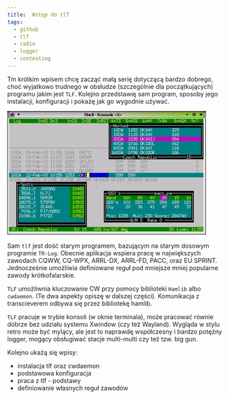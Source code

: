 ```yaml
---
title:  Wstęp do tlf
tags:
  - github
  - tlf
  - radio
  - logger
  - contesting
---
```

Tm krótkim wpisem chcę zacząć małą serię dotyczącą bardzo dobrego, choć wyjatkowo trudnego w obsłudze (szczególnie dla początkujących) programu jakim jest `TLF`. Kolejno przedstawię sam program, sposoby jego instalacji, konfiguracji i pokażę jak go wygodnie używać.

![TLF](assets/2023-12-06-Wstep-do-tlf/tlf1.jpg)

Sam `tlf` jest dość starym programem, bazującym na starym dosowym programie `TR-Log`. Obecnie aplikacja wspiera pracę w największych zawodach CQWW, CQ-WPX, ARRL-DX, ARRL-FD, PACC, oraz EU SPRINT. Jednocześnie umożliwia definiowane reguł pod mniejsze mniej popularne zawody krótkofalarskie.

`TLF` umożliwnia kluczowanie CW przy pomocy biblioteki `Hamlib` albo `cwdaemon`. (Te dwa aspekty opiszę w dalszej części). Komunikacja z transcieverem odbywa się  przez bibliotekę hamlib.

`TLF` pracuje w trybie konsoli (w oknie terminala), może pracować równie dobrze bez udziału systemu Xwindow (czy też Wayland). Wygląda w stylu retro może być mylący, ale jest to naprawdę współczesny i bardzo potężny logger, mogący obsługiwać stacje multi-multi czy też tzw. big gun.

Kolejno ukażą się wpisy:
- instalacja tlf oraz cwdaemon
- podstawowa konfiguracja
- praca z tlf - podstawy
- definiowanie własnych reguł zawodów